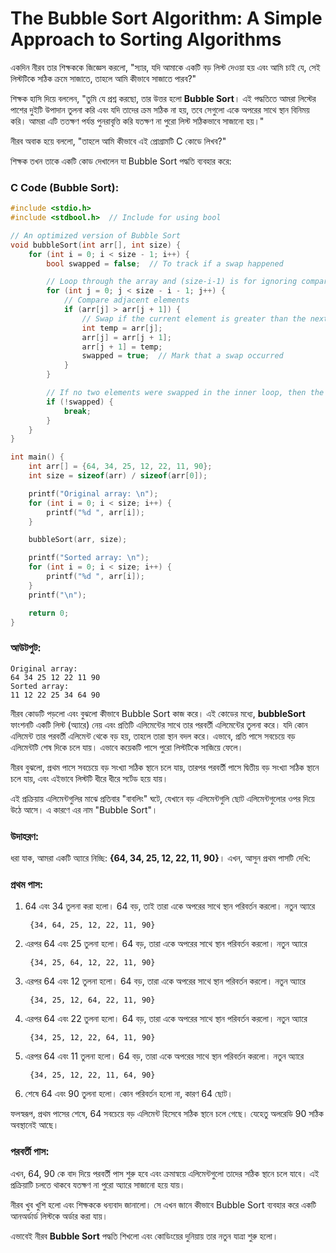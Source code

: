 # The Bubble Sort Algorithm: A Simple Approach to Sorting Algorithms

একদিন নীরব তার শিক্ষককে জিজ্ঞেস করলো, "স্যার, যদি আমাকে একটি বড় লিস্ট দেওয়া হয় এবং আমি চাই যে, সেই লিস্টটিকে সঠিক ক্রমে সাজাতে, তাহলে আমি কীভাবে সাজাতে পারব?"

শিক্ষক হাসি দিয়ে বললেন, "তুমি যে প্রশ্ন করছো, তার উত্তর হলো **Bubble Sort**। এই পদ্ধতিতে আমরা লিস্টের পাশের দুইটি উপাদান তুলনা করি এবং যদি তাদের ক্রম সঠিক না হয়, তবে সেগুলো একে অপরের সাথে স্থান বিনিময় করি। আমরা এটি ততক্ষণ পর্যন্ত পুনরাবৃত্তি করি যতক্ষণ না পুরো লিস্ট সঠিকভাবে সাজানো হয়।"

নীরব অবাক হয়ে বললো, "তাহলে আমি কীভাবে এই প্রোগ্রামটি C কোডে লিখব?"

শিক্ষক তখন তাকে একটি কোড দেখালেন যা Bubble Sort পদ্ধতি ব্যবহার করে:

### C Code (Bubble Sort):

```cpp
#include <stdio.h>
#include <stdbool.h>  // Include for using bool

// An optimized version of Bubble Sort
void bubbleSort(int arr[], int size) {
    for (int i = 0; i < size - 1; i++) {
        bool swapped = false;  // To track if a swap happened

        // Loop through the array and (size-i-1) is for ignoring comparisons of elements which have already been compared in earlier iterations
        for (int j = 0; j < size - i - 1; j++) {
            // Compare adjacent elements
            if (arr[j] > arr[j + 1]) {
                // Swap if the current element is greater than the next element
                int temp = arr[j];
                arr[j] = arr[j + 1];
                arr[j + 1] = temp;
                swapped = true;  // Mark that a swap occurred
            }
        }

        // If no two elements were swapped in the inner loop, then the array is already sorted
        if (!swapped) {
            break;
        }
    }
}

int main() {
    int arr[] = {64, 34, 25, 12, 22, 11, 90};
    int size = sizeof(arr) / sizeof(arr[0]);

    printf("Original array: \n");
    for (int i = 0; i < size; i++) {
        printf("%d ", arr[i]);
    }

    bubbleSort(arr, size);

    printf("Sorted array: \n");
    for (int i = 0; i < size; i++) {
        printf("%d ", arr[i]);
    }
    printf("\n");

    return 0;
}
```

### আউটপুট:
```
Original array: 
64 34 25 12 22 11 90 
Sorted array: 
11 12 22 25 34 64 90 
```
নীরব কোডটি পড়লো এবং বুঝলো কীভাবে Bubble Sort কাজ করে। এই কোডের মধ্যে, **bubbleSort** ফাংশনটি একটি লিস্ট (অ্যারে) নেয় এবং প্রতিটি এলিমেন্টের সাথে তার পরবর্তী এলিমেন্টের তুলনা করে। যদি কোন এলিমেন্ট তার পরবর্তী এলিমেন্ট থেকে বড় হয়, তাহলে তারা স্থান বদল করে। এভাবে, প্রতি পাসে সবচেয়ে বড় এলিমেন্টটি শেষ দিকে চলে যায়। এভাবে কয়েকটি পাসে পুরো লিস্টটিকে সাজিয়ে ফেলে।

নীরব বুঝলো, প্রথম পাসে সবচেয়ে বড় সংখ্যা সঠিক স্থানে চলে যায়, তারপর পরবর্তী পাসে দ্বিতীয় বড় সংখ্যা সঠিক স্থানে চলে যায়, এবং এইভাবে লিস্টটি ধীরে ধীরে সর্টেড হয়ে যায়।

এই প্রক্রিয়ায় এলিমেন্টগুলির মাঝে প্রতিবার "বাবলিং" ঘটে, যেখানে বড় এলিমেন্টগুলি ছোট এলিমেন্টগুলোর ওপর দিয়ে উঠে আসে। এ কারণে এর নাম "Bubble Sort"।

### উদাহরণ:

ধরা যাক, আমরা একটি অ্যারে নিচ্ছি: **{64, 34, 25, 12, 22, 11, 90}**। এখন, আসুন প্রথম পাসটি দেখি:

### প্রথম পাস:
1. 64 এবং 34 তুলনা করা হলো। 64 বড়, তাই তারা একে অপরের সাথে স্থান পরিবর্তন করলো। নতুন অ্যারে

        {34, 64, 25, 12, 22, 11, 90}

2. এরপর 64 এবং 25 তুলনা হলো। 64 বড়, তারা একে অপরের সাথে স্থান পরিবর্তন করলো। নতুন অ্যারে

        {34, 25, 64, 12, 22, 11, 90}

3. এরপর 64 এবং 12 তুলনা হলো। 64 বড়, তারা একে অপরের সাথে স্থান পরিবর্তন করলো। নতুন অ্যারে

        {34, 25, 12, 64, 22, 11, 90}

4. এরপর 64 এবং 22 তুলনা হলো। 64 বড়, তারা একে অপরের সাথে স্থান পরিবর্তন করলো। নতুন অ্যারে

        {34, 25, 12, 22, 64, 11, 90}

5. এরপর 64 এবং 11 তুলনা হলো। 64 বড়, তারা একে অপরের সাথে স্থান পরিবর্তন করলো। নতুন অ্যারে

        {34, 25, 12, 22, 11, 64, 90}

6. শেষে 64 এবং 90 তুলনা হলো। কোন পরিবর্তন হলো না, কারণ 64 ছোট।

ফলস্বরূপ, প্রথম পাসের শেষে, 64 সবচেয়ে বড় এলিমেন্ট হিসেবে সঠিক স্থানে চলে গেছে। যেহেতু অলরেডি 90 সঠিক অবস্থানেই আছে।

### পরবর্তী পাস:
এখন, 64, 90 কে বাদ দিয়ে পরবর্তী পাস শুরু হবে এবং ক্রমান্বয়ে এলিমেন্টগুলো তাদের সঠিক স্থানে চলে যাবে। এই প্রক্রিয়াটি চলতে থাকবে যতক্ষণ না পুরো অ্যারে সাজানো হয়ে যায়।

নীরব খুব খুশি হলো এবং শিক্ষককে ধন্যবাদ জানালো। সে এখন জানে কীভাবে Bubble Sort ব্যবহার করে একটি আনঅর্ডার্ড লিস্টকে অর্ডার করা যায়।

এভাবেই নীরব **Bubble Sort** পদ্ধতি শিখলো এবং কোডিংয়ের দুনিয়ায় তার নতুন যাত্রা শুরু হলো।
